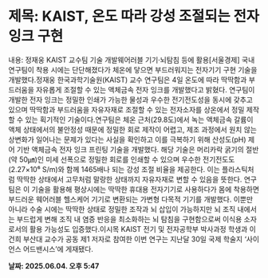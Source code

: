 # **제목: KAIST, 온도 따라 강성 조절되는 전자잉크 구현**

  내용: 정재웅 KAIST 교수팀 기술 개발웨어러블 기기·뇌탐침 등에 활용[서울경제] 국내 연구팀이 착용 시에는 단단해졌다가 체온에 닿으면 부드러워지는 전자기기 구현 기술을 개발했다.정재웅 한국과학기술원(KAIST) 교수 연구팀은 4일 온도에 따라 딱딱함과 부드러움을 자유롭게 조절할 수 있는 액체금속 전자 잉크를 개발했다고 밝혔다. 연구팀이 개발한 전자 잉크는 정밀한 인쇄가 가능한 물성과 우수한 전기전도성을 동시에 갖추고 있으며 딱딱함과 부드러움을 자유자재로 조절할 수 있는 전자소자를 상온에서 정밀 제작할 수 있는 획기적인 기술이다.연구팀은 체온 근처(29.8도)에서 녹는 액체금속 갈륨이 액체 상태에서의 불안정성 때문에 정밀한 회로 제작이 어렵고, 제조 과정에서 원치 않는 상변화가 일어나는 문제가 있다는 사실을 확인하고 이를 극복하기 위해 산성도(pH) 제어 기반 액체금속 전자 잉크 프린팅 기술을 개발했다. 해당 기술은 머리카락 굵기의 절반(약 50㎛)인 미세 선폭으로 정밀한 회로를 인쇄할 수 있으며 우수한 전기전도도(2.27×10⁶ S/m)와 함께 1465배나 되는 강성 조절 비율을 제공한다. 이는 플라스틱처럼 딱딱한 상태에서 고무처럼 말랑한 상태까지 자유자재로 변할 수 있음을 뜻한다. 연구팀은 이 기술을 활용해 평상시에는 딱딱한 휴대용 전자기기로 사용하다가 몸에 착용하면 부드러운 웨어러블 헬스케어 기기로 변환되는 가변형 다목적 기기를 개발했다. 이뿐만 아니라 수술 시에는 딱딱한 상태로 정밀한 조작과 뇌 삽입이 가능하지만 뇌 조직 내에서는 부드럽게 변해 조직 내 염증 반응을 최소화하는 뇌 탐침을 구현함으로써 이식용 소자로서의 활용 가능성도 입증했다.이시목 KAIST 전기 및 전자공학부 박사과정 학생과 이건희 부산대 교수가 공동 제1 저자로 참여한 이번 연구는 지난달 30일 국제 학술지 ‘사이언스 어드밴시스’에 게재됐다.

  **날짜: 2025.06.04. 오후 5:47**